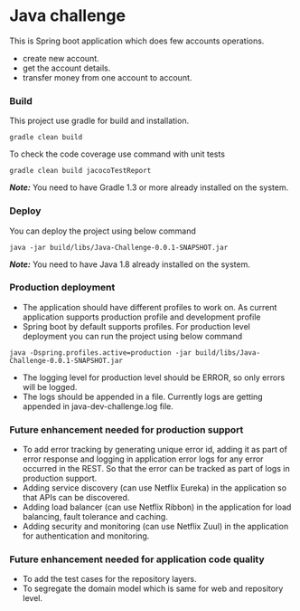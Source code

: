 # Java challenge

This is Spring boot application which does few accounts operations.
- create new account.
- get the account details.
- transfer money from one account to account.

### Build

This project use gradle for build and installation.
``` 
gradle clean build
```

To check the code coverage use command with unit tests
```
gradle clean build jacocoTestReport
```

***Note:*** You need to have Gradle 1.3 or more already installed on the system. 
 
### Deploy
You can deploy the project using below command
```
java -jar build/libs/Java-Challenge-0.0.1-SNAPSHOT.jar
```
***Note:*** You need to have Java 1.8 already installed on the system.

### Production deployment

- The application should have different profiles to work on. As current application supports production profile and 
    development profile
- Spring boot by default supports profiles. For production level deployment you can run the project using below command
``` 
java -Dspring.profiles.active=production -jar build/libs/Java-Challenge-0.0.1-SNAPSHOT.jar
```
- The logging level for production level should be ERROR, so only errors will be logged.
- The logs should be appended in a file. Currently logs are getting appended in java-dev-challenge.log file.

### Future enhancement needed for production support
- To add error tracking by generating unique error id, adding it as part of error response and logging in application 
    error logs for any error occurred in the REST. So that the error can be tracked as part of logs in production support.
- Adding service discovery (can use Netflix Eureka) in the application so that APIs can be discovered.
- Adding load balancer (can use Netflix Ribbon) in the application for load balancing, fault tolerance and caching.
- Adding security and monitoring (can use Netflix Zuul) in the application for authentication and monitoring.

### Future enhancement needed for application code quality 
- To add the test cases for the repository layers.
- To segregate the domain model which is same for web and repository level.


